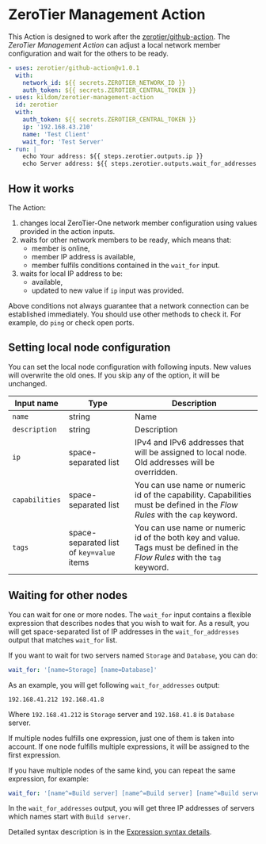 # ZeroTier Management Action

This Action is designed to work after the [zerotier/github-action](https://github.com/marketplace/actions/zerotier).
The *ZeroTier Management Action* can adjust a local network member configuration and wait for the others to be ready.

```yaml
- uses: zerotier/github-action@v1.0.1
  with:
    network_id: ${{ secrets.ZEROTIER_NETWORK_ID }}
    auth_token: ${{ secrets.ZEROTIER_CENTRAL_TOKEN }}
- uses: kildom/zerotier-management-action
  id: zerotier
  with:
    auth_token: ${{ secrets.ZEROTIER_CENTRAL_TOKEN }}
    ip: '192.168.43.210'
    name: 'Test Client'
    wait_for: 'Test Server'
- run: |
    echo Your address: ${{ steps.zerotier.outputs.ip }}
    echo Server address: ${{ steps.zerotier.outputs.wait_for_addresses }}
```

## How it works

The Action:

 1. changes local ZeroTier-One network member configuration using values provided in the action inputs.
 1. waits for other network members to be ready, which means that:
    * member is online,
    * member IP address is available,
    * member fulfils conditions contained in the `wait_for` input.
 1. waits for local IP address to be:
    * available,
    * updated to new value if `ip` input was provided.

Above conditions not always guarantee that a network connection can be established immediately.
You should use other methods to check it. For example, do `ping` or check open ports.

## Setting local node configuration

You can set the local node configuration with following inputs.
New values will overwrite the old ones.
If you skip any of the option, it will be unchanged.

| Input name | Type | Description |
|-|-|-|
| `name` | string | Name |
| `description` | string | Description |
| `ip` | space-separated list | IPv4 and IPv6 addresses that will be assigned to local node. Old addresses will be overridden. |
| `capabilities` | space-separated list | You can use name or numeric id of the capability. Capabilities must be defined in the *Flow Rules* with the `cap` keyword. |
| `tags` | space-separated list of `key=value` items | You can use name or numeric id of the both key and value. Tags must be defined in the *Flow Rules* with the `tag` keyword. |

## Waiting for other nodes

You can wait for one or more nodes.
The `wait_for` input contains a flexible expression that describes nodes that you wish to wait for.
As a result, you will get space-separated list of IP addresses in the `wait_for_addresses` output that matches `wait_for` list.

If you want to wait for two servers named `Storage` and `Database`, you can do: 

```yaml
wait_for: '[name=Storage] [name=Database]'
```

As an example, you will get following `wait_for_addresses` output:

```
192.168.41.212 192.168.41.8
```

Where `192.168.41.212` is `Storage` server and `192.168.41.8` is `Database` server.

If multiple nodes fulfills one expression, just one of them is taken into account.
If one node fulfills multiple expressions, it will be assigned to the first expression.

If you have multiple nodes of the same kind, you can repeat the same expression, for example:

```yaml
wait_for: '[name^=Build server] [name^=Build server] [name^=Build server]'
```

In the `wait_for_addresses` output, you will get three IP addresses of servers which names start with `Build server`.

Detailed syntax description is in the [Expression syntax details](docs/selectors.md).
